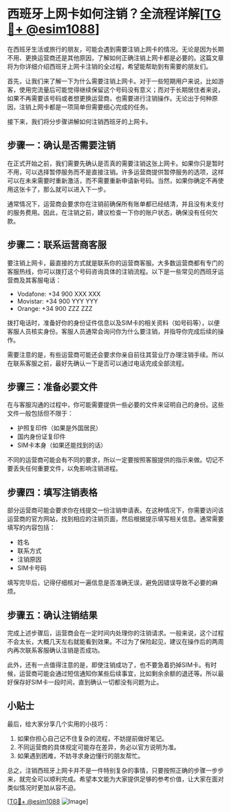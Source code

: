 # 西班牙上网卡如何注销？全流程详解[[TG💪+ @esim1088](https://t.me/s/esim1088)]

在西班牙生活或旅行的朋友，可能会遇到需要注销上网卡的情况。无论是因为长期不用、更换运营商还是其他原因，了解如何正确注销上网卡都是必要的。这篇文章将为你详细介绍西班牙上网卡注销的全过程，希望能帮助到有需要的朋友们。

首先，让我们来了解一下为什么需要注销上网卡。对于一些短期用户来说，比如游客，使用完流量后可能觉得继续保留这个号码没有意义；而对于长期居住者来说，如果不再需要该号码或者想更换运营商，也需要进行注销操作。无论出于何种原因，注销上网卡都是一项简单但需要细心完成的任务。

接下来，我们将分步骤讲解如何注销西班牙的上网卡。

## 步骤一：确认是否需要注销

在正式开始之前，我们需要先确认是否真的需要注销这张上网卡。如果你只是暂时不用，可以选择暂停服务而不是直接注销。许多运营商提供暂停服务的选项，这样可以在未来需要时重新激活，而不需要重新申请新号码。当然，如果你确定不再使用这张卡了，那么就可以进入下一步。

通常情况下，运营商会要求你在注销前确保所有账单都已经结清，并且没有未支付的服务费用。因此，在注销之前，建议检查一下你的账户状态，确保没有任何欠款。

## 步骤二：联系运营商客服

要注销上网卡，最直接的方式就是联系你的运营商客服。大多数运营商都有专门的客服热线，你可以拨打这个号码咨询具体的注销流程。以下是一些常见的西班牙运营商及其客服电话：

- Vodafone: +34 900 XXX XXX
- Movistar: +34 900 YYY YYY
- Orange: +34 900 ZZZ ZZZ

拨打电话时，准备好你的身份证件信息以及SIM卡的相关资料（如号码等），以便客服人员核实身份。客服人员通常会询问你为什么要注销，并指导你完成后续的操作。

需要注意的是，有些运营商可能还会要求你亲自前往其营业厅办理注销手续。所以在联系客服之前，最好先确认一下是否可以通过电话完成全部流程。

## 步骤三：准备必要文件

在与客服沟通的过程中，你可能需要提供一些必要的文件来证明自己的身份。这些文件一般包括但不限于：

- 护照复印件（如果是外国居民）
- 国内身份证复印件
- SIM卡本身（如果还能找到的话）

不同的运营商可能会有不同的要求，所以一定要按照客服提供的指示来做。切记不要丢失任何重要文件，以免影响注销进程。

## 步骤四：填写注销表格

部分运营商可能会要求你在线提交一份注销申请表。在这种情况下，你需要访问该运营商的官方网站，找到相应的注销页面，然后根据提示填写相关信息。通常需要填写的内容包括：

- 姓名
- 联系方式
- 注销原因
- SIM卡号码

填写完毕后，记得仔细核对一遍信息是否准确无误，避免因错误导致不必要的麻烦。

## 步骤五：确认注销结果

完成上述步骤后，运营商会在一定时间内处理你的注销请求。一般来说，这个过程不会太长，大概几天左右就能看到效果。不过为了保险起见，建议在操作后的两周内再次联系客服确认注销是否成功。

此外，还有一点值得注意的是，即使注销成功了，也不要急着扔掉SIM卡。有时候，运营商可能会通过短信通知你某些后续事宜，比如剩余余额的退还等。所以最好保存好SIM卡一段时间，直到确认一切都没有问题为止。

## 小贴士

最后，给大家分享几个实用的小技巧：

1. 如果你担心自己记不住复杂的流程，不妨提前做好笔记。
2. 不同运营商的具体规定可能存在差异，务必以官方说明为准。
3. 如果遇到困难，不妨寻求身边懂行的朋友帮忙。

总之，注销西班牙上网卡并不是一件特别复杂的事情，只要按照正确的步骤一步步来，就完全可以顺利完成。希望本文能为大家提供足够的参考价值，让大家在面对类似情况时更加从容不迫。

[[TG💪+ @esim1088](https://t.me/s/esim1088) ![Image](https://i.postimg.cc/4NQfJmqS/Snipaste-2025-05-13-00-14-12.png)]